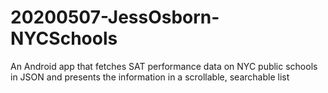 # 20200507-JessOsborn-NYCSchools
An Android app that fetches SAT performance data on NYC public schools in JSON and presents the information in a scrollable, searchable list
